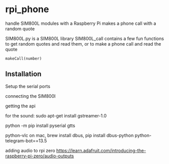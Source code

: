 # rpi_phone
handle SIM800L modules with a Raspberry Pi
makes a phone call with a random quote

SIM800L.py is a SIM800L library
SIM800L_call contains a few fun functions to get random quotes and read them, or to make a phone call and read the quote
```
makeCall(number)
```

## Installation
Setup the serial ports

connecting the SIM800l

getting the api



for the sound:
sudo apt-get install gstreamer-1.0


python -m pip install pyserial
gtts
<!-- omxplayer-wrapper (https://python-omxplayer-wrapper.readthedocs.io/en/latest/) -->
python-vlc
on mac, brew install dbus, pip install dbus-python
python-telegram-bot==13.5

adding audio to rpi zero
https://learn.adafruit.com/introducing-the-raspberry-pi-zero/audio-outputs